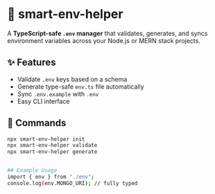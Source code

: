# 🚀 smart-env-helper

A **TypeScript-safe `.env` manager** that validates, generates, and syncs environment variables across your Node.js or MERN stack projects.

## ✨ Features
- Validate `.env` keys based on a schema
- Generate type-safe `env.ts` file automatically
- Sync `.env.example` with `.env`
- Easy CLI interface

## 🧠 Commands
```bash
npx smart-env-helper init
npx smart-env-helper validate
npx smart-env-helper generate


## Example Usage
import { env } from "./env";
console.log(env.MONGO_URI); // fully typed

